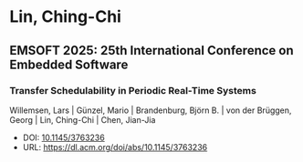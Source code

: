 # Lin, Ching-Chi

## EMSOFT 2025: 25th International Conference on Embedded Software

### Transfer Schedulability in Periodic Real-Time Systems
Willemsen, Lars | Günzel, Mario | Brandenburg, Björn B. | von der Brüggen, Georg | Lin, Ching-Chi | Chen, Jian-Jia
* DOI: [10.1145/3763236](https://doi.org/10.1145/3763236)
* URL: <https://dl.acm.org/doi/abs/10.1145/3763236>

